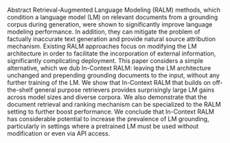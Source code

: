 Abstract
Retrieval-Augmented Language Modeling
(RALM) methods, which condition a language
model (LM) on relevant documents from a
grounding corpus during generation, were
shown to significantly improve language
modeling performance. In addition, they
can mitigate the problem of factually inaccurate text generation and provide natural
source attribution mechanism. Existing
RALM approaches focus on modifying
the LM architecture in order to facilitate
the incorporation of external information,
significantly complicating deployment. This
paper considers a simple alternative, which
we dub In-Context RALM: leaving the LM
architecture unchanged and prepending
grounding documents to the input, without
any further training of the LM. We show that
In-Context RALM that builds on off-the-shelf
general purpose retrievers provides surprisingly large LM gains across model sizes and
diverse corpora. We also demonstrate that the
document retrieval and ranking mechanism
can be specialized to the RALM setting to
further boost performance. We conclude that
In-Context RALM has considerable potential
to increase the prevalence of LM grounding,
particularly in settings where a pretrained LM
must be used without modification or even
via API access.
